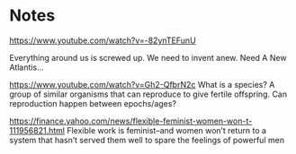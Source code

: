 
# Notes

https://www.youtube.com/watch?v=-82ynTEFunU

Everything around us is screwed up. We need to invent anew. Need A New Atlantis...

https://www.youtube.com/watch?v=Gh2-QfbrN2c
What is a species? A group of similar organisms that can reproduce to give fertile offspring. Can reproduction happen between epochs/ages?


https://finance.yahoo.com/news/flexible-feminist-women-won-t-111956821.html
Flexible work is feminist–and women won’t return to a system that hasn’t served them well to spare the feelings of powerful men
